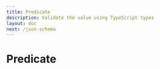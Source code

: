 ```yaml
---
title: Predicate
description: Validate the value using TypeScript types
layout: doc
next: /json-schema
---
```


# Predicate